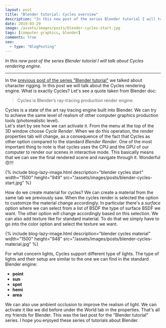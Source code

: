 ```yaml
---
layout: post
title: "Blender tutorial: Cycles overview"
description: "In this new post of the series Blender tutorial I will talk about Cycles."
date: 2019-03-29
image: /assets/images/posts/blender-cycles-start.jpg
tags: [computer graphics, blender]
comments: true
seo:
  - type: "BlogPosting"
---
```

 
*In this new post of the series Blender tutorial I will talk about Cycles rendering engine.*

---

In the [previous post of the series "Blender tutorial"](/2019/03/28/blender-tutorial-14-armatures-character-rigging.html) we talked about character rigging. In this post we will talk about the Cycles rendering engine. What is exactly Cycles?
Let's see a quote taken from Blender doc:

> Cycles is Blender’s ray-tracing production render engine.

Cycles is a state of the art ray tracing engine built into Blender. We can try to achieve the same level of realism 
of other computer graphics production tools (photorealistic level).  
Let's start by see how we can activate it. From the menu at the top of the 3D window choose *Cycle Render*. When we 
do this operation, the render properties tab will change, as a consequence of the fact that Cycles as other option 
compared to the standard *Blender Render*. One of the most important thing to note is that cycles uses the CPU and 
the GPU of our computer to render our scenes in interactive mode. This basically means that we can see the final 
rendered scene and navigate through it. Wonderful :heart_eyes:!!!

{% include blog-lazy-image.html description="blender cycles start" width="1500" height="949" src="/assets/images/posts/blender-cycles-start.jpg" %}

How do we create material for cycles? We can create a material from the same tab we previously saw. When the cycles 
render is selected the option to customize the material change accordingly. In particular there's a *surface* option 
where we can select from a list of BSDF the type of surface BSDF we want. The other option will change accordingly 
based on this selection. We can also add texture like for standard material. To do that we simply have to go into the
 color option and select the texture we want.

{% include blog-lazy-image.html description="blender cycles material" width="1500" height="948" src="/assets/images/posts/blender-cycles-material.jpg" %}

For what concern lights, Cycles support different type of lights. The type of lights and their setup are similar to the
 one we can find in the standard Blender engine:

* **point**
* **sun**
* **spot**
* **hemi**
* **area**

We can also use ambient occlusion to improve the realism of light. We can activate it like we did before under the 
World tab in the properties. 
That's all my friends for Blender. This was the last post for the "Blender tutorial" series. I hope you enjoyed these series of tutorials about Blender.

